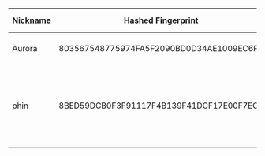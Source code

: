 | Nickname |  Hashed Fingerprint	| Or Addresses | Contact | Running | Flags | Last Seen | First Seen | Last Restarted | Advertised Bandwidth | Platform | Version | Version Status | Recommended Version | Verified hostnames | Exit policy |
|---|---|---|---|---|---|---|---|---|---|---|---|---|---|---|---|
|Aurora | 803567548775974FA5F2090BD0D34AE1009EC6F6 | ["86.60.225.102:9001"] | mike@jordan.com | true | Running, V2Dir, Valid | 2025-08-25 02:00:00 | 2025-08-25 00:00:00 | 2025-08-24 23:13:26 | 0 | Tor 0.4.8.16 on Linux | 0.4.8.16 | recommended | true | ["86-60-225-102.dynamic.lounea.fi"] | ["reject *:*"]|
|phin | 8BED59DCB0F3F91117F4B139F41DCF17E00F7EC9 | ["107.173.38.18:9001"] | Phin Bartkus | true | Exit, Running, V2Dir, Valid | 2025-08-25 02:00:00 | 2025-08-25 00:00:00 | 2025-08-24 23:38:56 | 0 | Tor 0.4.8.17 on Linux | 0.4.8.17 | recommended | true | N/A | ["reject 0.0.0.0/8:*","reject 169.254.0.0/16:*","reject 127.0.0.0/8:*","reject 192.168.0.0/16:*","reject 10.0.0.0/8:*","reject 172.16.0.0/12:*","reject 107.173.38.18:*","accept *:*"]|
